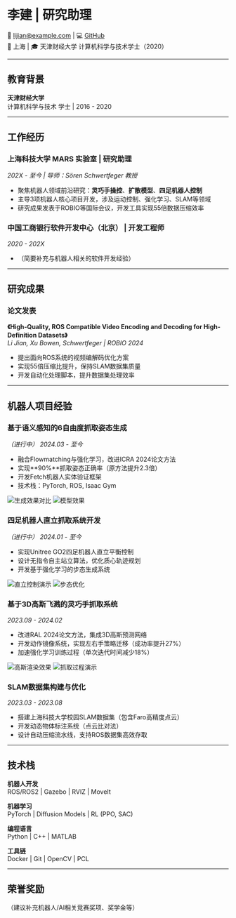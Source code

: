 # 李建 | 研究助理

📧 lijian@example.com | 💻 [GitHub](https://github.com/yourprofile)  
📍 上海 | 🎓 天津财经大学 计算机科学与技术学士（2020）

---

## 教育背景
**天津财经大学**  
计算机科学与技术 学士 | 2016 - 2020  

---

## 工作经历

### 上海科技大学 MARS 实验室 | 研究助理  
*202X - 至今 | 导师：Sören Schwertfeger 教授*  
- 聚焦机器人领域前沿研究：**灵巧手操控**、**扩散模型**、**四足机器人控制**  
- 主导3项机器人核心项目开发，涉及运动控制、强化学习、SLAM等领域  
- 研究成果发表于ROBIO等国际会议，开发工具实现55倍数据压缩效率

### 中国工商银行软件开发中心（北京） | 开发工程师  
*2020 - 202X*  
- （简要补充与机器人相关的软件开发经验）

---

## 研究成果
### 论文发表
**《High-Quality, ROS Compatible Video Encoding and Decoding for High-Definition Datasets》**  
*Li Jian, Xu Bowen, Schwertfeger | ROBIO 2024*  
- 提出面向ROS系统的视频编解码优化方案  
- 实现55倍压缩比提升，保持SLAM数据集质量  
- 开发自动化处理脚本，提升数据集处理效率

---

## 机器人项目经验

### 基于语义感知的6自由度抓取姿态生成
*（进行中） 2024.03 - 至今*  
- 融合Flowmatching与强化学习，改进ICRA 2024论文方法  
- 实现**90%**抓取姿态正确率（原方法提升2.3倍）  
- 开发Fetch机器人实体验证框架  
- 技术栈：PyTorch, ROS, Isaac Gym

![生成效果对比](./img/LCAP_res.jpeg) ![模型效果](./img/our_res.jpeg)

### 四足机器人直立抓取系统开发
*（进行中） 2024.01 - 至今*  
- 实现Unitree GO2四足机器人直立平衡控制  
- 设计无指令自主站立算法，优化质心轨迹规划  
- 开发基于强化学习的步态生成系统  

![直立控制演示](./img/go2stand1.gif) ![步态优化](./img/go2stand2.gif)

### 基于3D高斯飞溅的灵巧手抓取系统
*2023.09 - 2024.02*  
- 改进RAL 2024论文方法，集成3D高斯预测网络  
- 开发动作镜像系统，实现左右手策略迁移（成功率提升27%）  
- 加速强化学习训练过程（单次迭代时间减少18%）  

![高斯渲染效果](./img/lefthandgrasp_gaus.jpeg) ![抓取过程演示](./img/lefthandgrasp_v.gif)

### SLAM数据集构建与优化
*2023.03 - 2023.08*  
- 搭建上海科技大学校园SLAM数据集（包含Faro高精度点云）  
- 开发动态物体标注系统（点云比对法）  
- 设计自动压缩流水线，支持ROS数据集高效存取

---

## 技术栈
**机器人开发**  
ROS/ROS2 | Gazebo | RVIZ | MoveIt  

**机器学习**  
PyTorch | Diffusion Models | RL (PPO, SAC)  

**编程语言**  
Python | C++ | MATLAB  

**工具链**  
Docker | Git | OpenCV | PCL

---

## 荣誉奖励
（建议补充机器人/AI相关竞赛奖项、奖学金等）
